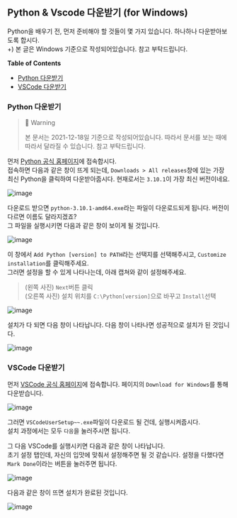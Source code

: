 ## Python & Vscode 다운받기 (for Windows)

Python을 배우기 전, 먼저 준비해야 할 것들이 몇 가지 있습니다. 하나하나 다운받아보도록 합시다.   
+) 본 글은 Windows 기준으로 작성되어있습니다. 참고 부탁드립니다.

**Table of Contents**
- [Python 다운받기](#python-다운받기)
- [VSCode 다운받기](#vscode-다운받기)

### Python 다운받기

> 🚧 Warning
> 
> 본 문서는 2021-12-18일 기준으로 작성되어있습니다. 따라서 문서를 보는 때에 따라서 달라질 수 있습니다. 참고 부탁드립니다.

먼저 [Python 공식 홈페이지](https://www.python.org/)에 접속합시다.   
접속하면 다음과 같은 창이 뜨게 되는데, `Downloads > All releases`창에 있는 가장 최신 Python을 클릭하여 다운받아줍시다. 현재로서는 `3.10.1`이 가장 최신 버전이네요.

![image](https://user-images.githubusercontent.com/50950237/146643125-da4c2e45-7c01-4714-87d0-a2e13aa683bb.png)

다운로드 받으면 `python-3.10.1-amd64.exe`라는 파일이 다운로드되게 됩니다. 버전이 다르면 이름도 달라지겠죠?   
그 파일을 실행시키면 다음과 같은 창이 보이게 될 것입니다.

![image](https://user-images.githubusercontent.com/50950237/146643324-a8576fb3-e14c-4c78-8b34-17caabe375d7.png)

이 창에서 `Add Python [version] to PATH`라는 선택지를 선택해주시고, `Customize installation`를 클릭해주세요.   
그러면 설정을 할 수 있게 나타나는데, 아래 캡쳐와 같이 설정해주세요.

> (왼쪽 사진) `Next`버튼 클릭   
> (오른쪽 사진) 설치 위치를 `C:\Python[version]`으로 바꾸고 `Install`선택

![image](https://user-images.githubusercontent.com/50950237/146643504-2452c085-0b9d-482d-b990-5ec74b2ef8dc.png)


설치가 다 되면 다음 창이 나타납니다. 다음 창이 나타나면 성공적으로 설치가 된 것입니다.

![image](https://user-images.githubusercontent.com/50950237/146643270-13a66e1b-e992-4ce9-8433-2e591a792838.png)


### VSCode 다운받기

먼저 [VSCode 공식 홈페이지](https://code.visualstudio.com/)에 접속합니다.
페이지의 `Download for Windows`를 통해 다운받습니다.

![image](https://user-images.githubusercontent.com/50950237/146643787-c865ef3c-97d7-47cb-8613-48fc829f7466.png)

그러면 `VSCodeUserSetup~~.exe`파일이 다운로드 될 건데, 실행시켜줍시다.   
설치 과정에서는 모두 `다음`을 눌러주시면 됩니다.

그 다음 VSCode를 실행시키면 다음과 같은 창이 나타납니다.   
초기 설정 탭인데, 자신의 입맛에 맞춰서 설정해주면 될 것 같습니다. 설정을 다했다면 `Mark Done`이라는 버튼을 눌러주면 됩니다.

![image](https://user-images.githubusercontent.com/50950237/146643877-5102a998-8d64-4b9d-aea2-467a0b1f289e.png)

다음과 같은 창이 뜨면 설치가 완료된 것입니다.

![image](https://user-images.githubusercontent.com/50950237/146643951-bb7a5898-832a-4093-8802-5b1af89e85d7.png)
